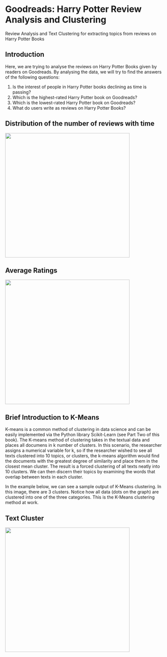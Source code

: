 # Goodreads: Harry Potter Review Analysis and Clustering
Review Analysis and Text Clustering for extracting topics from reviews on Harry Potter Books 

## Introduction
Here, we are trying to analyse the reviews on Harry Potter Books given by readers on Goodreads. By analysing the data, we will try to find the answers of the following questions:
1. Is the interest of people in Harry Potter books declining as time is passing?
2. Which is the highest-rated Harry Potter book on Goodreads?
3. Which is the lowest-rated Harry Potter book on Goodreads?
4. What do users write as reviews on Harry Potter Books?

## Distribution of the number of reviews with time
<img src="https://user-images.githubusercontent.com/65237445/149659085-61ce5f20-8aa5-4f1f-ab29-c0faf537df66.PNG" width="400" height = "400">

## Average Ratings 
<img src="https://user-images.githubusercontent.com/65237445/149659172-d6de6226-4687-427e-907f-5b8361db4c06.png" width="400" height = "400">

## Brief Introduction to K-Means
K-means is a common method of clustering in data science and can be easily implemented via the Python library Scikit-Learn (see Part Two of this book). The K-means method of clustering takes in the textual data and places all documens in k number of clusters. In this scenario, the researcher assigns a numerical variable for k, so if the researcher wished to see all texts clustered into 10 topics, or clusters, the k-means algorithm would find the documents with the greatest degree of similarity and place them in the closest mean cluster. The result is a forced clustering of all texts neatly into 10 clusters. We can then discern their topics by examining the words that overlap between texts in each cluster.

In the example below, we can see a sample output of K-Means clustering. In this image, there are 3 clusters. Notice how all data (dots on the graph) are clustered into one of the three categories. This is the K-Means clustering method at work.
## Text Cluster
<img src="https://user-images.githubusercontent.com/65237445/149658485-8280f0b2-f2cf-482a-b588-a5f24f7ca844.PNG" width="400" height = "400">
